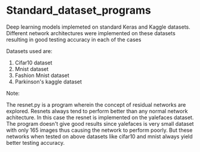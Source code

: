 # Standard_dataset_programs
Deep learning models implemeted on standard Keras and Kaggle datasets. Different network architectures were implemented
on these datasets resulting in good testing accuracy in each of the cases

Datasets used are:
 1. Cifar10 dataset
 2. Mnist dataset
 3. Fashion Mnist dataset
 4. Parkinson's kaggle dataset

Note:

The resnet.py is a program wherein the concept of residual networks are explored. Resnets always tend to perform better than 
any normal network achitecture. In this case the resnet is implemented on the yalefaces dataset. The program doesn't give good 
results since yalefaces is very small dataset with only 165 images thus causing the network to perform poorly. But these
networks when tested on above datasets like cifar10 and mnist always yield better testing accuracy.
